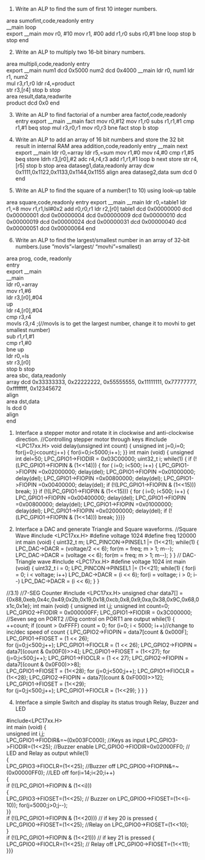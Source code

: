 1. Write an ALP to find the sum of first 10 integer numbers.

area sumofint,code,readonly 
entry  
__main 
loop  
export __main 
mov r0, #10 
mov r1, #00 
add r1,r0 
subs r0,#1 
bne loop 
stop b stop 
end 

2. Write an ALP to multiply two 16-bit binary numbers. 

area multipli,code,readonly 
entry   
export __main 
num1 dcd 0x5000 
num2 dcd 0x4000 
__main 
ldr r0, num1 
ldr r1, num2   
mul r3,r1,r0 
ldr r4,=product  
str r3,[r4] 
stop b stop  
area result,data,readwrite  
product dcd 0x0 
end

3. Write an ALP to find factorial of a number 
area factof,code,readonly 
entry 
export __main 
__main 
fact 
mov r0,#12 
mov r1,r0 
subs r1,r1,#1 
cmp r1,#1 
beq stop 
mul r3,r0,r1 
mov r0,r3 
bne fact 
stop b stop

4. Write an ALP to add an array of 16 bit numbers and store the 32 bit result in internal 
RAM 
area addition,code,readonly 
entry 
__main 
next 
export __main 
ldr r0,=array 
ldr r5,=sum 
mov r1,#0 
mov r4,#0 
cmp r1,#5 
beq store 
ldrh r3,[r0],#2 
adc r4,r4,r3 
add r1,r1,#1 
loop b next 
store str r4,[r5] 
stop b stop 
area dataseg1,data,readonly 
array dcw 0x1111,0x1122,0x1133,0x1144,0x1155 
align 
area dataseg2,data 
sum dcd 0 
end

5. Write an ALP to find the square of a number(1 to 10) using look-up table 

area square,code,readonly 
entry 
  export __main 
__main 
  ldr r0,=table1 
  ldr r1,=8 
  mov r1,r1,lsl#0x2 
  add r0,r0,r1 
  ldr r2,[r0] 
table1   dcd 0x00000000 
  dcd 0x00000001 
  dcd 0x00000004 
  dcd 0x00000009 
  dcd 0x00000010 
  dcd 0x00000019 
  dcd 0x00000024 
  dcd 0x00000031 
  dcd 0x00000040 
  dcd 0x00000051 
  dcd 0x00000064 
  end 

  6. Write an ALP to find the largest/smallest number in an array of 32-bit 
numbers.(use ”movls”=largest/ “movhi”=smallest) 

area prog, code, readonly  
entry  
export __main  
__main  
ldr r0,=array  
mov r1,#6  
ldr r3,[r0],#04  
up  
ldr r4,[r0],#04  
cmp r3,r4  
movls r3,r4 ;(//movls is to get the largest number, change it to movhi to get smallest 
number)  
sub r1,r1,#1  
cmp r1,#0  
bne up  
ldr r0,=ls  
str r3,[r0]  
stop b stop  
area sbc, data,readonly  
array dcd 0x33333333, 0x22222222, 0x55555555, 0x11111111, 0x77777777, 0xffffffff, 
0x12345672  
align  
area dst,data  
ls dcd 0  
align  
end 

1) Interface a stepper motor and rotate it in clockwise and anti-clockwise direction. 
//Controlling stepper motor through keys 
#include <LPC17xx.H> 
void delay(unsigned int count) 
{ 
unsigned int j=0,i=0; 
for(j=0;j<count;j++) 
{ 
for(i=0;i<5000;i++); 
}} 
int main (void) 
{ 
unsigned int del=50; 
LPC_GPIO1->FIODIR = 0x03C00000; 
uint32_t i; 
while(1) 
{ 
if (!(LPC_GPIO1->FIOPIN & (1<<14))) 
{ 
for ( i=0; i<500; i++) 
{ 
LPC_GPIO1->FIOPIN =0x02000000; 
delay(del); 
LPC_GPIO1->FIOPIN =0x01000000; 
delay(del); 
LPC_GPIO1->FIOPIN =0x00800000; 
delay(del); 
LPC_GPIO1->FIOPIN =0x00400000; 
delay(del); 
if (!(LPC_GPIO1->FIOPIN & (1<<15)))
break; }} 
if (!(LPC_GPIO1->FIOPIN & (1<<15))) 
{ 
for ( i=0; i<500; i++) 
{ 
LPC_GPIO1->FIOPIN =0x00400000; 
delay(del); 
LPC_GPIO1->FIOPIN =0x00800000; 
delay(del); 
LPC_GPIO1->FIOPIN =0x01000000; 
delay(del); 
LPC_GPIO1->FIOPIN =0x02000000; 
delay(del); 
if (!(LPC_GPIO1->FIOPIN & (1<<14))) 
break; 
}}}}

2) Interface a DAC and generate Triangle and Square waveforms. 
//Square Wave 
#include <LPC17xx.H> 
#define voltage 1024 
#define freq 120000 
int main (void) 
{ 
uint32_t m; 
LPC_PINCON->PINSEL1 |= (1<<21); 
while(1) 
{ 
LPC_DAC->DACR = (voltage/2 << 6); 
for(m = freq; m > 1; m--); 
LPC_DAC->DACR = (voltage << 6); 
for(m = freq; m > 1; m--); 
} 
} 
// DAC-Triangle wave 
#include <LPC17xx.H> 
#define voltage 1024 
int main (void) 
{ 
uint32_t i = 0; 
LPC_PINCON->PINSEL1 |= (1<<21); 
while(1) 
{
for(i = 0; i < voltage; i++) 
LPC_DAC->DACR = (i << 6); 
for(i = voltage; i > 0; i--) 
LPC_DAC->DACR = (i << 6); 
} 
}

//3.1)  //7-SEG Counter 
#include <LPC17xx.H> 
unsigned char data7[] = 
{0x88,0xeb,0x4c,0x49,0x2b,0x19,0x18,0xcb,0x8,0x9,0xa,0x38,0x9C,0x68,0x1c,0x1e}; 
int main (void) 
{ 
unsigned int i,j; 
unsigned int count=0; 
LPC_GPIO2->FIODIR = 0x000000FF; 
LPC_GPIO1->FIODIR = 0x3C000000; 
//Seven seg on PORT2 
//Dig control on PORT1 are output 
while(1) 
{ 
++count; 
if (count > 0xFFFF) 
count = 0; 
for (i=0; i < 5000; i++)//change to inc/dec speed of count 
{ 
LPC_GPIO2->FIOPIN = data7[count & 0x000F];  
LPC_GPIO1->FIOSET = (1 << 26);  
for (j=0;j<500;j++); 
LPC_GPIO1->FIOCLR = (1 << 26); 
LPC_GPIO2->FIOPIN = data7[(count & 0x00F0)>>4]; 
LPC_GPIO1->FIOSET = (1<<27); 
for (j=0;j<500;j++); 
LPC_GPIO1->FIOCLR = (1 << 27); 
LPC_GPIO2->FIOPIN = data7[(count & 0x0F00)>>8];  
LPC_GPIO1->FIOSET = (1<<28); 
for (j=0;j<500;j++); 
LPC_GPIO1->FIOCLR = (1<<28); 
LPC_GPIO2->FIOPIN = data7[(count & 0xF000)>>12];  
LPC_GPIO1->FIOSET = (1<<29);  
for (j=0;j<500;j++); 
LPC_GPIO1->FIOCLR = (1<<29); 
} 
} 
} 

4) Interface a simple Switch and display its status trough Relay, Buzzer and LED 

#include<LPC17xx.H>  
int main (void) 
{  
unsigned int i,j;  
LPC_GPIO1->FIODIR&=~(0x003FC000); //Keys as input 
LPC_GPIO3->FIODIR=(1<<25); //Buzzer enable 
LPC_GPIO0->FIODIR=0x02000FF0; 
// LED and Relay as output 
while(1)  
{  
LPC_GPIO3->FIOCLR=(1<<25); //Buzzer off 
LPC_GPIO0->FIOPIN&=~(0x00000FF0); //LED off 
for(i=14;i<20;i++)  
{  
if (!(LPC_GPIO1->FIOPIN & (1<<i)))  
{  
LPC_GPIO3->FIOSET=(1<<25); // Buzzer on 
LPC_GPIO0->FIOSET=(1<<(i-10)); 
for(j=5000;j>0;j--);  
}}  
if (!(LPC_GPIO1->FIOPIN & (1<<20))) 
// if key 20 is pressed 
{  
LPC_GPIO0->FIOSET=(1<<25); //Relay on 
LPC_GPIO0->FIOSET=(1<<10);  
}  
if (!(LPC_GPIO1->FIOPIN & (1<<21))) 
// if key 21 is pressed 
{  
LPC_GPIO0->FIOCLR=(1<<25); // Relay off 
LPC_GPIO0->FIOSET=(1<<11);  
}}} 
  
